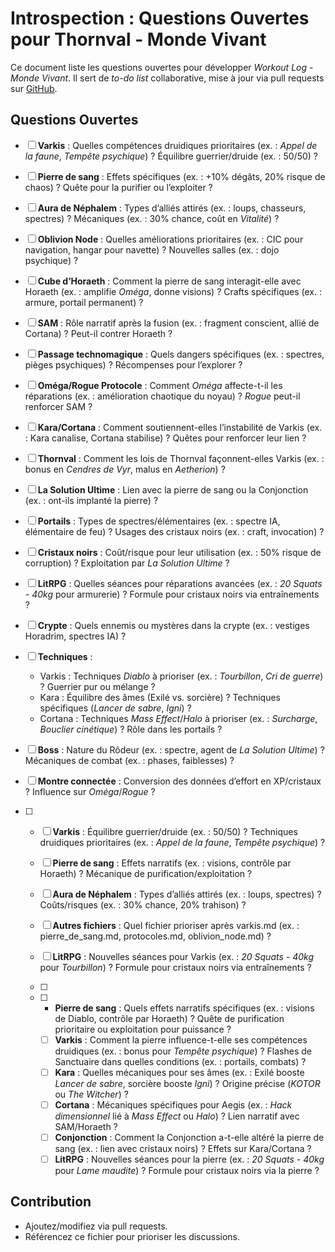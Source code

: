 # Introspection : Questions Ouvertes pour Thornval - Monde Vivant

Ce document liste les questions ouvertes pour développer *Workout Log - Monde Vivant*. Il sert de *to-do list* collaborative, mise à jour via pull requests sur [GitHub](https://github.com/DarkShadowBlood/thornval-litrpg).

## Questions Ouvertes

- [ ] **Varkis** : Quelles compétences druidiques prioritaires (ex. : *Appel de la faune*, *Tempête psychique*) ? Équilibre guerrier/druide (ex. : 50/50) ?
- [ ] **Pierre de sang** : Effets spécifiques (ex. : +10% dégâts, 20% risque de chaos) ? Quête pour la purifier ou l’exploiter ?
- [ ] **Aura de Néphalem** : Types d’alliés attirés (ex. : loups, chasseurs, spectres) ? Mécaniques (ex. : 30% chance, coût en *Vitalité*) ?
- [ ] **Oblivion Node** : Quelles améliorations prioritaires (ex. : CIC pour navigation, hangar pour navette) ? Nouvelles salles (ex. : dojo psychique) ?
- [ ] **Cube d’Horaeth** : Comment la pierre de sang interagit-elle avec Horaeth (ex. : amplifie *Oméga*, donne visions) ? Crafts spécifiques (ex. : armure, portail permanent) ?
- [ ] **SAM** : Rôle narratif après la fusion (ex. : fragment conscient, allié de Cortana) ? Peut-il contrer Horaeth ?
- [ ] **Passage technomagique** : Quels dangers spécifiques (ex. : spectres, pièges psychiques) ? Récompenses pour l’explorer ?
- [ ] **Oméga/Rogue Protocole** : Comment *Oméga* affecte-t-il les réparations (ex. : amélioration chaotique du noyau) ? *Rogue* peut-il renforcer SAM ?
- [ ] **Kara/Cortana** : Comment soutiennent-elles l’instabilité de Varkis (ex. : Kara canalise, Cortana stabilise) ? Quêtes pour renforcer leur lien ?
- [ ] **Thornval** : Comment les lois de Thornval façonnent-elles Varkis (ex. : bonus en *Cendres de Vyr*, malus en *Aetherion*) ?
- [ ] **La Solution Ultime** : Lien avec la pierre de sang ou la Conjonction (ex. : ont-ils implanté la pierre) ?
- [ ] **Portails** : Types de spectres/élémentaires (ex. : spectre IA, élémentaire de feu) ? Usages des cristaux noirs (ex. : craft, invocation) ?
- [ ] **Cristaux noirs** : Coût/risque pour leur utilisation (ex. : 50% risque de corruption) ? Exploitation par *La Solution Ultime* ?
- [ ] **LitRPG** : Quelles séances pour réparations avancées (ex. : *20 Squats - 40kg* pour armurerie) ? Formule pour cristaux noirs via entraînements ?
- [ ] **Crypte** : Quels ennemis ou mystères dans la crypte (ex. : vestiges Horadrim, spectres IA) ?
- [ ] **Techniques** :
  - Varkis : Techniques *Diablo* à prioriser (ex. : *Tourbillon*, *Cri de guerre*) ? Guerrier pur ou mélange ?
  - Kara : Équilibre des âmes (Exilé vs. sorcière) ? Techniques spécifiques (*Lancer de sabre*, *Igni*) ?
  - Cortana : Techniques *Mass Effect*/*Halo* à prioriser (ex. : *Surcharge*, *Bouclier cinétique*) ? Rôle dans les portails ?
- [ ] **Boss** : Nature du Rôdeur (ex. : spectre, agent de *La Solution Ultime*) ? Mécaniques de combat (ex. : phases, faiblesses) ?
- [ ] **Montre connectée** : Conversion des données d’effort en XP/cristaux ? Influence sur *Oméga*/*Rogue* ?



- [ ] - [ ] **Varkis** : Équilibre guerrier/druide (ex. : 50/50) ? Techniques druidiques prioritaires (ex. : *Appel de la faune*, *Tempête psychique*) ?
  - [ ] **Pierre de sang** : Effets narratifs (ex. : visions, contrôle par Horaeth) ? Mécanique de purification/exploitation ?
  - [ ] **Aura de Néphalem** : Types d’alliés attirés (ex. : loups, spectres) ? Coûts/risques (ex. : 30% chance, 20% trahison) ?
  - [ ] **Autres fichiers** : Quel fichier prioriser après varkis.md (ex. : pierre_de_sang.md, protocoles.md, oblivion_node.md) ?
  - [ ] **LitRPG** : Nouvelles séances pour Varkis (ex. : *20 Squats - 40kg* pour *Tourbillon*) ? Formule pour cristaux noirs via entraînements ?
  - [ ] 
  - [ ] - **Pierre de sang** : Quels effets narratifs spécifiques (ex. : visions de Diablo, contrôle par Horaeth) ? Quête de purification prioritaire ou exploitation pour puissance ?
    
    - [ ] **Varkis** : Comment la pierre influence-t-elle ses compétences druidiques (ex. : bonus pour *Tempête psychique*) ? Flashes de Sanctuaire dans quelles conditions (ex. : portails, combats) ?
    - [ ] **Kara** : Quelles mécaniques pour ses âmes (ex. : Exilé booste *Lancer de sabre*, sorcière booste *Igni*) ? Origine précise (*KOTOR* ou *The Witcher*) ?
    - [ ] **Cortana** : Mécaniques spécifiques pour Aegis (ex. : *Hack dimensionnel* lié à *Mass Effect* ou *Halo*) ? Lien narratif avec SAM/Horaeth ?
    - [ ] **Conjonction** : Comment la Conjonction a-t-elle altéré la pierre de sang (ex. : lien avec cristaux noirs) ? Effets sur Kara/Cortana ?
    - [ ] **LitRPG** : Nouvelles séances pour la pierre (ex. : *20 Squats - 40kg* pour *Lame maudite*) ? Formule pour cristaux noirs via la pierre ?

## Contribution

- Ajoutez/modifiez via pull requests.
- Référencez ce fichier pour prioriser les discussions.